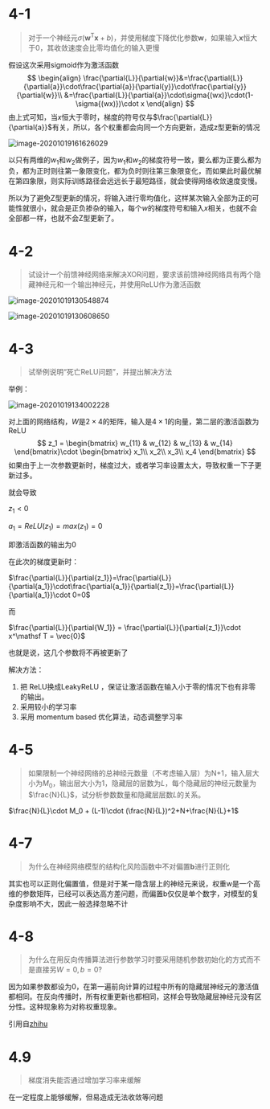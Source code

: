 # 4-1 

> 对于一个神经元$\sigma(\mathbf w ^\mathsf T \mathbf x +b)$，并使用梯度下降优化参数$\mathbf w$，如果输入$\mathbf x$恒大于0，其收敛速度会比零均值化的输入更慢



假设这次采用sigmoid作为激活函数
$$
\begin{align}
\frac{\partial{L}}{\partial{w}}&=\frac{\partial{L}}{\partial{a}}\cdot\frac{\partial{a}}{\partial{y}}\cdot\frac{\partial{y}}{\partial{w}}\\
&=\frac{\partial{L}}{\partial{a}}\cdot\sigma{(wx)}\cdot(1-\sigma{(wx)})\cdot x
\end{align}
$$
由上式可知，当$x$恒大于零时，梯度的符号仅与$\frac{\partial{L}}{\partial{a}}$有关，所以，各个权重都会向同一个方向更新，造成z型更新的情况

![image-20201019161626029](第4章.assets/image-20201019161626029.png)

以只有两维的$w_1$和$w_2$做例子，因为$w_1$和$w_2$的梯度符号一致，要么都为正要么都为负，都为正时则往第一象限变化，都为负时则往第三象限变化，而如果此时最优解在第四象限，则实际训练路径会远远长于最短路径，就会使得网络收敛速度变慢。

所以为了避免Z型更新的情况，将输入进行零均值化，这样某次输入全部为正的可能性就很小，就会是正负掺杂的输入，每个$w$的梯度符号和输入$x$相关，也就不会全部都一样，也就不会Z型更新了。

# 4-2

> 试设计一个前馈神经网络来解决XOR问题，要求该前馈神经网络具有两个隐藏神经元和一个输出神经元，并使用ReLU作为激活函数

![image-20201019130548874](第4章.assets/image-20201019130548874.png)

![image-20201019130608650](第4章.assets/image-20201019130608650.png)

# 4-3

> 试举例说明“死亡ReLU问题”，并提出解决方法



举例：

![image-20201019134002228](第4章.assets/image-20201019134002228.png)

对上面的网络结构，$W$是$2\times 4$的矩阵，输入是$4\times 1$的向量，第二层的激活函数为ReLU
$$
z_1 =
\begin{bmatrix}
w_{11} & w_{12} & w_{13} & w_{14}
\end{bmatrix}\cdot
\begin{bmatrix}
x_1\\
x_2\\
x_3\\
x_4
\end{bmatrix}
$$
如果由于上一次参数更新时，梯度过大，或者学习率设置太大，导致权重一下子更新过多。

就会导致

$z_1 < 0$

$a_1 = ReLU(z_1)=max(z_1)=0$

即激活函数的输出为0

在此次的梯度更新时：

$\frac{\partial{L}}{\partial{z_1}}=\frac{\partial{L}}{\partial{a_1}}\cdot\frac{\partial{a_1}}{\partial{z_1}}=\frac{\partial{L}}{\partial{a_1}}\cdot 0=0$

而

$\frac{\partial{L}}{\partial{W_1}} = \frac{\partial{L}}{\partial{z_1}}\cdot x^\mathsf T = \vec{0}$

也就是说，这几个参数将不再被更新了



解决方法：

1. 把 ReLU换成LeakyReLU ，保证让激活函数在输入小于零的情况下也有非零的输出。
2. 采用较小的学习率
3. 采用 momentum based 优化算法，动态调整学习率



# 4-5 

> 如果限制一个神经网络的总神经元数量（不考虑输入层）为N+1，输入层大小为$M_0$，输出层大小为1，隐藏层的层数为$L$，每个隐藏层的神经元数量为$\frac{N}{L}$，试分析参数数量和隐藏层层数$L$的关系。



$\frac{N}{L}\cdot M_0 + (L-1)\cdot (\frac{N}{L})^2+N+\frac{N}{L}+1$





# 4-7

> 为什么在神经网络模型的结构化风险函数中不对偏置$\mathbf b$进行正则化



其实也可以正则化偏置值，但是对于某一隐含层上的神经元来说，权重w是一个高维的参数矩阵，已经可以表达高方差问题，而偏置b仅仅是单个数字，对模型的复杂度影响不大，因此一般选择忽略不计



# 4-8

> 为什么在用反向传播算法进行参数学习时要采用随机参数初始化的方式而不是直接另$W=0,b=0$?



因为如果参数都设为0，在第一遍前向计算的过程中所有的隐藏层神经元的激活值都相同。在反向传播时，所有权重更新也都相同，这样会导致隐藏层神经元没有区分性。这种现象称为对称权重现象。

引用自[zhihu](https://zhuanlan.zhihu.com/p/112128809)



# 4.9

> 梯度消失能否通过增加学习率来缓解



在一定程度上能够缓解，但易造成无法收敛等问题